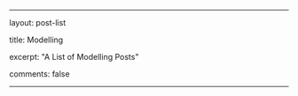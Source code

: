 ---

layout: post-list

title: Modelling

excerpt: "A List of Modelling Posts"

comments: false

---